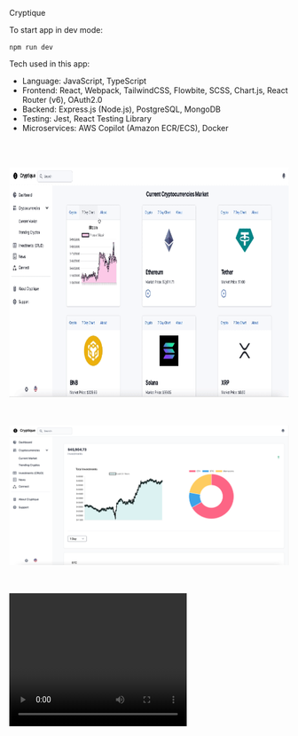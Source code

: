 Cryptique

To start app in dev mode:
```
npm run dev
```


Tech used in this app:
- Language: JavaScript, TypeScript
- Frontend: React, Webpack, TailwindCSS, Flowbite, SCSS, Chart.js, React Router (v6), OAuth2.0
- Backend: Express.js (Node.js), PostgreSQL, MongoDB
- Testing: Jest, React Testing Library 
- Microservices: AWS Copilot (Amazon ECR/ECS), Docker


<br><br>
<div align="center">
  <img src="./client/assets/readme/cryptos.gif" width="829" height="415">
</div>


<br><br>
![alt text](./client/assets/readme/dashboard.png)



<br><br>
<video width="320" height="240" controls>
  <source src="./client/assets/readme/login-cryptique.mp4" type="video/mp4">
</video>
